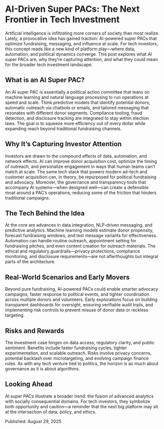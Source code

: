 # AI-Driven Super PACs: The Next Frontier in Tech Investment

Artificial intelligence is infiltrating more corners of society than most realize. Lately, a provocative idea has gained traction: AI-powered super PACs that optimize fundraising, messaging, and influence at scale. For tech investors, this concept reads like a new kind of platform play—where data, automation, and political dynamics converge. This post explores what AI super PACs are, why they’re capturing attention, and what they could mean for the broader tech investment landscape.

## What is an AI Super PAC?

An AI super PAC is essentially a political action committee that leans on machine learning and natural language processing to run operations at speed and scale. Think predictive models that identify potential donors, automatic outreach via chatbots or emails, and tailored messaging that resonates with different donor segments. Compliance tooling, fraud detection, and disclosure tracking are integrated to stay within election laws. The goal is to squeeze more efficiency out of every dollar while expanding reach beyond traditional fundraising channels.

## Why It’s Capturing Investor Attention

Investors are drawn to the compound effects of data, automation, and network effects. AI can improve donor acquisition cost, optimize the timing of outreach, and personalize engagement in ways that human teams can’t match at scale. The same tech stack that powers modern ad-tech and customer acquisition can, in theory, be repurposed for political fundraising and advocacy. Moreover, the governance and transparency tools that accompany AI systems—when designed well—can create a defensible moat around a PAC’s operations, reducing some of the friction that hinders traditional campaigns.

## The Tech Behind the Idea

At the core are advances in data integration, NLP-driven messaging, and predictive analytics. Machine learning models estimate donor propensity, forecast fundraising windows, and test message variants for effectiveness. Automation can handle routine outreach, appointment setting for fundraising pitches, and even content creation for outreach materials. The ethical and regulatory guardrails—privacy protections, compliance monitoring, and disclosure requirements—are not afterthoughts but integral parts of the architecture.

## Real-World Scenarios and Early Movers

Beyond pure fundraising, AI-powered PACs could enable smarter advocacy campaigns, faster response to political events, and tighter coordination across multiple donors and volunteers. Early explorations focus on building transparent dashboards for oversight, ensuring verifiable audit trails, and implementing risk controls to prevent misuse of donor data or reckless targeting.

## Risks and Rewards

The investment case hinges on data access, regulatory clarity, and public sentiment. Benefits include faster fundraising cycles, tighter experimentation, and scalable outreach. Risks involve privacy concerns, potential backlash over microtargeting, and evolving campaign finance rules. As with any tech venture tied to politics, the horizon is as much about governance as it is about algorithms.

## Looking Ahead

AI super PACs illustrate a broader trend: the fusion of advanced analytics with socially consequential domains. For tech investors, they symbolize both opportunity and caution—a reminder that the next big platform may sit at the intersection of data, policy, and ethics.

Published: August 29, 2025

